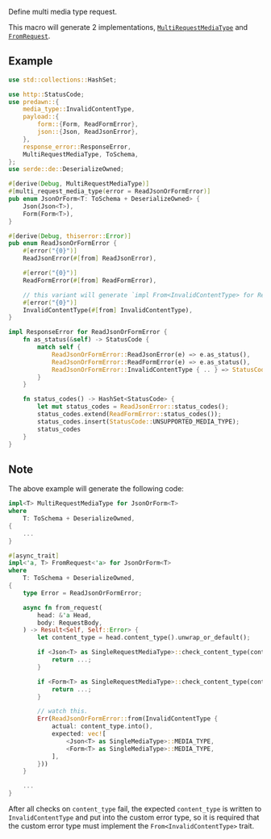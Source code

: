 Define multi media type request.

This macro will generate 2 implementations, [`MultiRequestMediaType`] and [`FromRequest`].

## Example

```rust
use std::collections::HashSet;

use http::StatusCode;
use predawn::{
    media_type::InvalidContentType,
    payload::{
        form::{Form, ReadFormError},
        json::{Json, ReadJsonError},
    },
    response_error::ResponseError,
    MultiRequestMediaType, ToSchema,
};
use serde::de::DeserializeOwned;

#[derive(Debug, MultiRequestMediaType)]
#[multi_request_media_type(error = ReadJsonOrFormError)]
pub enum JsonOrForm<T: ToSchema + DeserializeOwned> {
    Json(Json<T>),
    Form(Form<T>),
}

#[derive(Debug, thiserror::Error)]
pub enum ReadJsonOrFormError {
    #[error("{0}")]
    ReadJsonError(#[from] ReadJsonError),

    #[error("{0}")]
    ReadFormError(#[from] ReadFormError),

    // this variant will generate `impl From<InvalidContentType> for ReadJsonOrFormError` implementation
    #[error("{0}")]
    InvalidContentType(#[from] InvalidContentType),
}

impl ResponseError for ReadJsonOrFormError {
    fn as_status(&self) -> StatusCode {
        match self {
            ReadJsonOrFormError::ReadJsonError(e) => e.as_status(),
            ReadJsonOrFormError::ReadFormError(e) => e.as_status(),
            ReadJsonOrFormError::InvalidContentType { .. } => StatusCode::UNSUPPORTED_MEDIA_TYPE,
        }
    }

    fn status_codes() -> HashSet<StatusCode> {
        let mut status_codes = ReadJsonError::status_codes();
        status_codes.extend(ReadFormError::status_codes());
        status_codes.insert(StatusCode::UNSUPPORTED_MEDIA_TYPE);
        status_codes
    }
}
```

## Note

The above example will generate the following code:

```rust ignore
impl<T> MultiRequestMediaType for JsonOrForm<T>
where
    T: ToSchema + DeserializeOwned,
{
    ...
}

#[async_trait]
impl<'a, T> FromRequest<'a> for JsonOrForm<T>
where
    T: ToSchema + DeserializeOwned,
{
    type Error = ReadJsonOrFormError;

    async fn from_request(
        head: &'a Head,
        body: RequestBody,
    ) -> Result<Self, Self::Error> {
        let content_type = head.content_type().unwrap_or_default();

        if <Json<T> as SingleRequestMediaType>::check_content_type(content_type) {
            return ...;
        }

        if <Form<T> as SingleRequestMediaType>::check_content_type(content_type) {
            return ...;
        }

        // watch this.
        Err(ReadJsonOrFormError::from(InvalidContentType {
            actual: content_type.into(),
            expected: vec![
                <Json<T> as SingleMediaType>::MEDIA_TYPE,
                <Form<T> as SingleMediaType>::MEDIA_TYPE,
            ],
        }))
    }

    ...
}
```

After all checks on `content_type` fail, the expected `content_type` is written to `InvalidContentType` and put into the custom error type, so it is required that the custom error type must implement the `From<InvalidContentType>` trait.

[`MultiRequestMediaType`]: https://docs.rs/predawn/latest/predawn/media_type/trait.MultiRequestMediaType.html
[`FromRequest`]: https://docs.rs/predawn/latest/predawn/from_request/trait.FromRequest.html
